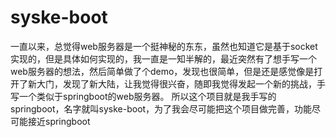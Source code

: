 # syske-boot
一直以来，总觉得web服务器是一个挺神秘的东东，虽然也知道它是基于socket实现的，但是具体如何实现的，我一直是一知半解的，最近突然有了想手写一个web服务器的想法，然后简单做了个demo，发现也很简单，但是还是感觉像是打开了新大门，发现了新大陆，让我觉得很兴奋，随即我觉得发起一个新的挑战，手写一个类似于springboot的web服务器。 所以这个项目就是我手写的springboot，名字就叫syske-boot，为了我会尽可能把这个项目做完善，功能尽可能接近springboot
